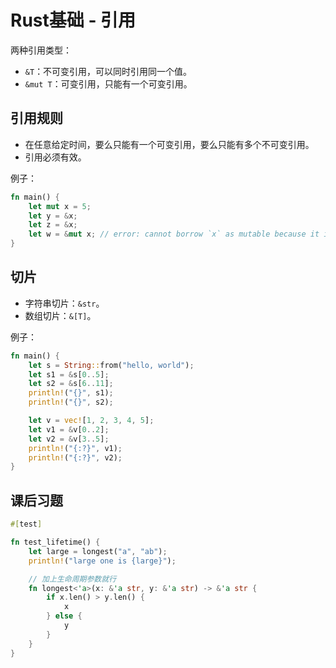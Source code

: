# Rust基础 - 引用

两种引用类型：

- `&T`：不可变引用，可以同时引用同一个值。
- `&mut T`：可变引用，只能有一个可变引用。

## 引用规则

- 在任意给定时间，要么只能有一个可变引用，要么只能有多个不可变引用。
- 引用必须有效。

例子：

```rust
fn main() {
    let mut x = 5;
    let y = &x;
    let z = &x;
    let w = &mut x; // error: cannot borrow `x` as mutable because it is also borrowed as immutable
}
```

## 切片

* 字符串切片：`&str`。
* 数组切片：`&[T]`。

例子：

```rust
fn main() {
    let s = String::from("hello, world");
    let s1 = &s[0..5];
    let s2 = &s[6..11];
    println!("{}", s1);
    println!("{}", s2);

    let v = vec![1, 2, 3, 4, 5];
    let v1 = &v[0..2];
    let v2 = &v[3..5];
    println!("{:?}", v1);
    println!("{:?}", v2);
}
```

## 课后习题

```rust
#[test]

fn test_lifetime() {
    let large = longest("a", "ab");
    println!("large one is {large}");

    // 加上生命周期参数就行
    fn longest<'a>(x: &'a str, y: &'a str) -> &'a str {
        if x.len() > y.len() {
            x
        } else {
            y
        }
    }
}
```